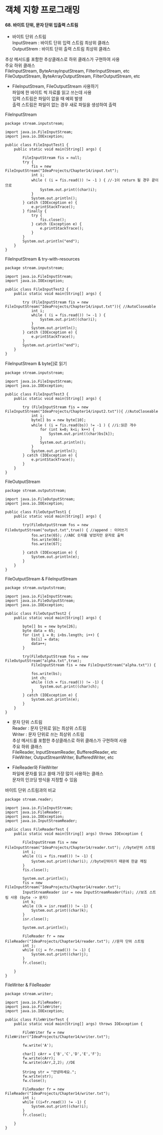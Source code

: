 # 객체 지향 프로그래밍

#### 68. 바이트 단위, 문자 단위 입출력 스트림

* 바이트 단위 스트림    
InputStream : 바이트 단위 입력 스트림 최상위 클래스     
OutputStrem : 바이트 단위 출력 스트림 최상위 클래스     

추상 메서드를 포함한 추상클래스로 하위 클래스가 구현하여 사용  
주요 하위 클래스   
FileInputStream, ByteArrayInputStream, FilterInputStream, etc
FileOutputStream, ByteArrayOutputStream, FilterOutputStream, etc

* FileInputStream, FileOutputStream 사용하기    
파일에 한 바이트 씩 자료를 읽고 쓰는데 사용   
입력 스트림은 파일이 없을 때 예외 발생  
출력 스트림은 파일이 없는 경우 새로 파일을 생성하여 출력   

FileInputStream
```
package stream.inputstream;

import java.io.FileInputStream;
import java.io.IOException;

public class FileInputTest1 {
    public static void main(String[] args) {

        FileInputStream fis = null;
        try {
            fis = new FileInputStream("IdeaProjects/Chapter14/input.txt");
            int i;
            while ( (i = fis.read()) != -1 ) { //-1이 return 될 경우 끝이므로
                System.out.print((char)i);
            }
            System.out.println();
        } catch (IOException e) {
            e.printStackTrace();
        } finally {
            try {
                fis.close();
            } catch (Exception e) {
                e.printStackTrace();
            }
        }
        System.out.println("end");
    }
}
```

FileInputStream & try-with-resources
```
package stream.inputstream;

import java.io.FileInputStream;
import java.io.IOException;

public class FileInputTest2 {
    public static void main(String[] args) {

        try (FileInputStream fis = new FileInputStream("IdeaProjects/Chapter14/input.txt")){ //AutoCloseable
            int i;
            while ( (i = fis.read()) != -1 ) {
                System.out.print((char)i);
            }
            System.out.println();
        } catch (IOException e) {
            e.printStackTrace();
        }
        System.out.println("end");
    }
}
```

FileInputStream & byte[]로 읽기
```
package stream.inputstream;

import java.io.FileInputStream;
import java.io.IOException;

public class FileInputTest3 {
    public static void main(String[] args) {

        try (FileInputStream fis = new FileInputStream("IdeaProjects/Chapter14/input2.txt")){ //AutoCloseable
            int i;
            byte[] bs = new byte[10];
            while ( (i = fis.read(bs)) != -1 ) { //i:읽은 개수
                for (int k=0; k<i; k++) {
                    System.out.print((char)bs[k]);
                }
                System.out.println();
            }
            System.out.println();
        } catch (IOException e) {
            e.printStackTrace();
        }
    }
}
```

FileOutputStream
```
package stream.outputstream;

import java.io.FileOutputStream;
import java.io.IOException;

public class FileOutputTest1 {
    public static void main(String[] args) {

        try(FileOutputStream fos = new FileOutputStream("output.txt",true)) { //append : 이어쓰기
            fos.write(65); //ABC 숫자를 넣었지만 문자로 출력
            fos.write(66);
            fos.write(67);

        } catch (IOException e) {
            System.out.println(e);
        }
    }
}
```

FileOutputStream & FileInputStream 
```
package stream.outputstream;

import java.io.FileInputStream;
import java.io.FileOutputStream;
import java.io.IOException;

public class FileOutputTest2 {
    public static void main(String[] args) {

        byte[] bs = new byte[26];
        byte data = 65;
        for (int i = 0; i<bs.length; i++) {
            bs[i] = data;
            data++;
        }

        try(FileOutputStream fos = new FileOutputStream("alpha.txt",true);
            FileInputStream fis = new FileInputStream("alpha.txt")) {

            fos.write(bs);
            int ch;
            while ((ch = fis.read()) != -1) {
                System.out.print((char)ch);
            }
        } catch (IOException e) {
            System.out.println(e);
        }
    }
}
```
    
* 문자 단위 스트림     
Reader : 문자 단위로 읽는 최상위 스트림  
Writer : 문자 단위로 쓰는 최상위 스트림  
추상 메서드를 포함한 추상클래스로 하위 클래스가 구현하여 사용  
주요 하위 클래스   
FileReader, InputStreamReader, BufferedReader, etc  
FileWriter, OutputStreamWriter, BufferedWriter, etc     

* FileReader와 FileWriter    
파일에 문자를 읽고 쓸때 가장 많이 사용하는 클래스    
문자의 인코딩 방식을 지정할 수 있음    

바이트 단위 스트림과의 비교
```
package stream.reader;

import java.io.FileInputStream;
import java.io.FileReader;
import java.io.IOException;
import java.io.InputStreamReader;

public class FileReaderTest {
    public static void main(String[] args) throws IOException {

        FileInputStream fis = new FileInputStream("IdeaProjects/Chapter14/reader.txt"); //byte단위 스트림
        int i;
        while ((i = fis.read()) != -1) {
            System.out.print((char)i); //byte단위이기 때문에 한글 깨짐
        }
        fis.close();

        System.out.println();
        fis = new FileInputStream("IdeaProjects/Chapter14/reader.txt");
        InputStreamReader isr = new InputStreamReader(fis); //보조 스트림 사용 (byte -> 문자)
        int k;
        while ((k = isr.read()) != -1) {
            System.out.print((char)k);
        }
        isr.close();

        System.out.println();

        FileReader fr = new FileReader("IdeaProjects/Chapter14/reader.txt"); //문자 단위 스트림
        int j;
        while ((j = fr.read()) != -1) {
            System.out.print((char)j);
        }
        fr.close();

    }
}
```

FileWriter & FileReader
```
package stream.writer;

import java.io.FileReader;
import java.io.FileWriter;
import java.io.IOException;

public class FileWriterTest {
    public static void main(String[] args) throws IOException {

        FileWriter fw = new FileWriter("IdeaProjects/Chapter14/writer.txt");

        fw.write('A');

        char[] cArr = {'B','C','D','E','F'};
        fw.write(cArr);
        fw.write(cArr,2,2); //DE

        String str = "안녕하세요.";
        fw.write(str);
        fw.close();

        FileReader fr = new FileReader("IdeaProjects/Chapter14/writer.txt");
        int i;
        while ((i=fr.read()) != -1) {
            System.out.print((char)i);
        }
        fr.close();

    }
}
```